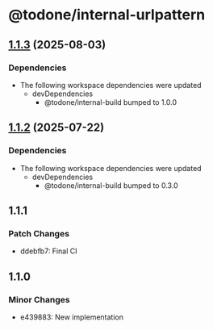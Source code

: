 # @todone/internal-urlpattern

## [1.1.3](https://github.com/cprecioso/todone/compare/internal-urlpattern-v1.1.2...internal-urlpattern-v1.1.3) (2025-08-03)


### Dependencies

* The following workspace dependencies were updated
  * devDependencies
    * @todone/internal-build bumped to 1.0.0

## [1.1.2](https://github.com/cprecioso/todone/compare/internal-urlpattern-v1.1.1...internal-urlpattern-v1.1.2) (2025-07-22)


### Dependencies

* The following workspace dependencies were updated
  * devDependencies
    * @todone/internal-build bumped to 0.3.0

## 1.1.1

### Patch Changes

- ddebfb7: Final CI

## 1.1.0

### Minor Changes

- e439883: New implementation

